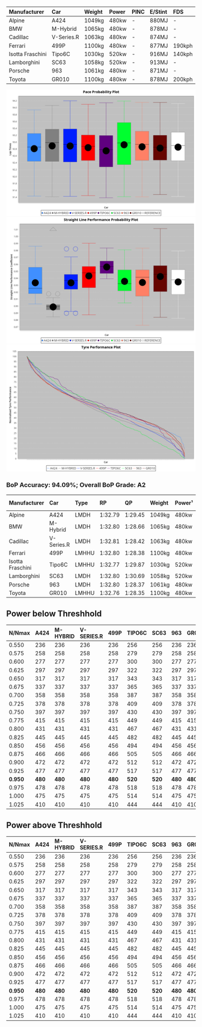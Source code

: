| Manufacturer     | Car        | Weight | Power | PINC    | E/Stint | FDS     |
|:-|:-|:-|:-|:-|:-|:-|
| Alpine           | A424       | 1049kg | 480kw |    -    | 880MJ   |    -    |
| BMW              | M-Hybrid   | 1065kg | 480kw |    -    | 878MJ   |    -    |
| Cadillac         | V-Series.R | 1063kg | 480kw |    -    | 874MJ   |    -    |
| Ferrari          | 499P       | 1100kg | 480kw |    -    | 877MJ   | 190kph  |
| Isotta Fraschini | Tipo6C     | 1030kg | 520kw |    -    | 916MJ   | 140kph  |
| Lamborghini      | SC63       | 1058kg | 520kw |    -    | 913MJ   |    -    |
| Porsche          | 963        | 1061kg | 480kw |    -    | 871MJ   |    -    |
| Toyota           | GR010      | 1100kg | 480kw |    -    | 878MJ   | 200kph  |

![PACECHART](./IMG/AUTO.png)
![STRAIGHTLINEPERFORMANCECHART](./IMG/AUTO_sp.png)
![TYREPERFORMANCECHART](./IMG/AUTO_tw.png)

### BoP Accuracy: 94.09%; Overall BoP Grade: A2
| Manufacturer     | Car        | Type  | RP      | QP      | Weight | Power¹ | Threshhold | PINC    | Power² | E/Stint | AVG Vmax  | FDS     | RDLC | L/Stint | BOP-Grade | Model Accuracy | Model Points | Match%  |
|:-|:-|:-|:-|:-|:-|:-|:-|:-|:-|:-|:-|:-|:-|:-|:-|:-|:-|:-|
| Alpine           | A424       | LMDH  | 1:32.79 | 1:29.45 | 1049kg | 480kw  | 0.0kph     |    -    | 480kw  |  880MJ  | 320.46kph |    -    | 1.01 | 40      | +C1       | 100.00%        | 642          | 75.08%  |
| BMW              | M-Hybrid   | LMDH  | 1:32.80 | 1:28.66 | 1065kg | 480kw  | 0.0kph     |    -    | 480kw  |  878MJ  | 315.01kph |    -    | 1.00 | 40      | ~A1       | 100.00%        | 1714         | 98.97%  |
| Cadillac         | V-Series.R | LMDH  | 1:32.81 | 1:28.42 | 1063kg | 480kw  | 0.0kph     |    -    | 480kw  |  874MJ  | 319.42kph |    -    | 1.00 | 40      | ~A1       | 98.95%         | 2271         | 100.00% |
| Ferrari          | 499P       | LMHHU | 1:32.80 | 1:28.38 | 1100kg | 480kw  | 0.0kph     |    -    | 480kw  |  877MJ  | 320.23kph | 190kph  | 1.00 | 40      | ~A1       | 99.93%         | 2718         | 99.64%  |
| Isotta Fraschini | Tipo6C     | LMHHU | 1:32.77 | 1:29.87 | 1030kg | 520kw  | 0.0kph     |    -    | 520kw  |  916MJ  | 328.33kph | 140kph  | 1.08 | 41      | +C1       | 92.36%         | 133          | 79.05%  |
| Lamborghini      | SC63       | LMDH  | 1:32.80 | 1:30.69 | 1058kg | 520kw  | 0.0kph     |    -    | 520kw  |  913MJ  | 323.68kph |    -    | 1.03 | 41      | ~A1       | 96.54%         | 418          | 100.00% |
| Porsche          | 963        | LMDH  | 1:32.80 | 1:28.37 | 1061kg | 480kw  | 0.0kph     |    -    | 480kw  |  871MJ  | 320.07kph |    -    | 1.00 | 40      | ~A1       | 99.98%         | 6168         | 100.00% |
| Toyota           | GR010      | LMHHU | 1:32.76 | 1:28.35 | 1100kg | 480kw  | 0.0kph     |    -    | 480kw  |  878MJ  | 320.08kph | 200kph  | 1.00 | 40      | ~A1       | 98.53%         | 3557         | 100.00% |

## Power below Threshhold
| N/Nmax    | A424    | M-HYBRID | V-SERIES.R | 499P    | TIPO6C  | SC63    | 963     | GR010   |
|:-|:-|:-|:-|:-|:-|:-|:-|:-|
|  0.550    |  236    |  236     |  236       |  236    |  256    |  256    |  236    |  236    |
|  0.575    |  258    |  258     |  258       |  258    |  279    |  279    |  258    |  258    |
|  0.600    |  277    |  277     |  277       |  277    |  300    |  300    |  277    |  277    |
|  0.625    |  297    |  297     |  297       |  297    |  322    |  322    |  297    |  297    |
|  0.650    |  317    |  317     |  317       |  317    |  343    |  343    |  317    |  317    |
|  0.675    |  337    |  337     |  337       |  337    |  365    |  365    |  337    |  337    |
|  0.700    |  358    |  358     |  358       |  358    |  387    |  387    |  358    |  358    |
|  0.725    |  378    |  378     |  378       |  378    |  409    |  409    |  378    |  378    |
|  0.750    |  397    |  397     |  397       |  397    |  430    |  430    |  397    |  397    |
|  0.775    |  415    |  415     |  415       |  415    |  449    |  449    |  415    |  415    |
|  0.800    |  431    |  431     |  431       |  431    |  467    |  467    |  431    |  431    |
|  0.825    |  445    |  445     |  445       |  445    |  482    |  482    |  445    |  445    |
|  0.850    |  456    |  456     |  456       |  456    |  494    |  494    |  456    |  456    |
|  0.875    |  466    |  466     |  466       |  466    |  505    |  505    |  466    |  466    |
|  0.900    |  472    |  472     |  472       |  472    |  512    |  512    |  472    |  472    |
|  0.925    |  477    |  477     |  477       |  477    |  517    |  517    |  477    |  477    |
| **0.950** | **480** | **480**  | **480**    | **480** | **520** | **520** | **480** | **480** |
|  0.975    |  478    |  478     |  478       |  478    |  518    |  518    |  478    |  478    |
|  1.000    |  475    |  475     |  475       |  475    |  514    |  514    |  475    |  475    |
|  1.025    |  410    |  410     |  410       |  410    |  444    |  444    |  410    |  410    |

## Power above Threshhold
| N/Nmax    | A424    | M-HYBRID | V-SERIES.R | 499P    | TIPO6C  | SC63    | 963     | GR010   |
|:-|:-|:-|:-|:-|:-|:-|:-|:-|
|  0.550    |  236    |  236     |  236       |  236    |  256    |  256    |  236    |  236    |
|  0.575    |  258    |  258     |  258       |  258    |  279    |  279    |  258    |  258    |
|  0.600    |  277    |  277     |  277       |  277    |  300    |  300    |  277    |  277    |
|  0.625    |  297    |  297     |  297       |  297    |  322    |  322    |  297    |  297    |
|  0.650    |  317    |  317     |  317       |  317    |  343    |  343    |  317    |  317    |
|  0.675    |  337    |  337     |  337       |  337    |  365    |  365    |  337    |  337    |
|  0.700    |  358    |  358     |  358       |  358    |  387    |  387    |  358    |  358    |
|  0.725    |  378    |  378     |  378       |  378    |  409    |  409    |  378    |  378    |
|  0.750    |  397    |  397     |  397       |  397    |  430    |  430    |  397    |  397    |
|  0.775    |  415    |  415     |  415       |  415    |  449    |  449    |  415    |  415    |
|  0.800    |  431    |  431     |  431       |  431    |  467    |  467    |  431    |  431    |
|  0.825    |  445    |  445     |  445       |  445    |  482    |  482    |  445    |  445    |
|  0.850    |  456    |  456     |  456       |  456    |  494    |  494    |  456    |  456    |
|  0.875    |  466    |  466     |  466       |  466    |  505    |  505    |  466    |  466    |
|  0.900    |  472    |  472     |  472       |  472    |  512    |  512    |  472    |  472    |
|  0.925    |  477    |  477     |  477       |  477    |  517    |  517    |  477    |  477    |
| **0.950** | **480** | **480**  | **480**    | **480** | **520** | **520** | **480** | **480** |
|  0.975    |  478    |  478     |  478       |  478    |  518    |  518    |  478    |  478    |
|  1.000    |  475    |  475     |  475       |  475    |  514    |  514    |  475    |  475    |
|  1.025    |  410    |  410     |  410       |  410    |  444    |  444    |  410    |  410    |
